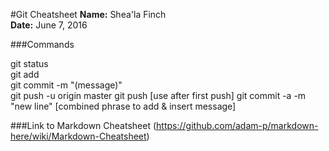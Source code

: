 #Git Cheatsheet
**Name:** Shea'la Finch  
**Date:** June 7, 2016 

###Commands

git status  
git add  
git commit -m "(message)"  
git push -u origin master 
git push [use after first push]
git commit -a -m "new line" [combined phrase to add & insert message]

###Link to Markdown Cheatsheet (https://github.com/adam-p/markdown-here/wiki/Markdown-Cheatsheet)